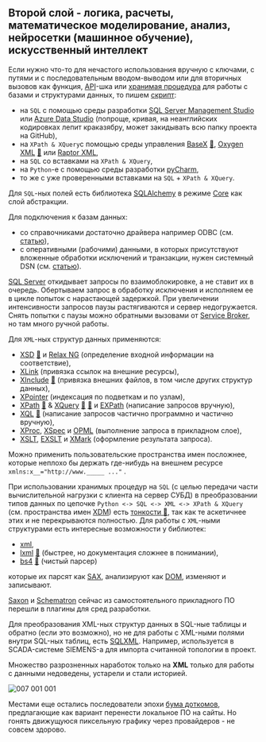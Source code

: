 ## Второй слой - логика, расчеты, математическое моделирование, анализ, нейросетки (машинное обучение), искусственный интеллект

Если нужно что-то для нечастого использования вручную с ключами, с путями и с последовательным вводом-выводом или для вторичных вызовов как функция, [API](https://en.wikipedia.org/wiki/API)-шка или [хранимая процедура](https://en.wikipedia.org/wiki/Stored_procedure) для работы с базами и структурами данных, то пишем [скрипт](https://timeweb.com/ru/community/articles/chto-takoe-skript):
 - на `SQL` с помощью среды разработки [SQL Server Management Studio](https://en.wikipedia.org/wiki/SQL_Server_Management_Studio) или [Azure Data Studio](https://learn.microsoft.com/ru-ru/azure-data-studio/quickstart-sql-server) (попроще, кривая, на неанглийских кодировках лепит краказябру, может закидывать всю папку проекта на GitHub),
 - на `XPath & XQuery`с помощью среды управления [BaseX](https://en.wikipedia.org/wiki/BaseX) [💬](https://docs.basex.org/wiki/XQuery_Update "Статья на сайте разработчиков"), [Oxygen XML](https://en.wikipedia.org/wiki/Oxygen_XML_Editor) [💬](https://www.oxygenxml.com/doc/versions/25.0/ug-editor/topics/preferences-xslt-saxon8.html) или [Raptor XML](https://www.altova.com/raptorxml),
 - на `SQL` со вставками на `XPath & XQuery`,
 - на `Python`-е с помощью среды разработки [pyCharm](https://en.wikipedia.org/wiki/PyCharm),
 - то же с уже проверенными вставками на `SQL` + `XPath & XQuery`.

Для `SQL`-ных полей есть библиотека [SQLAlchemy](https://docs.sqlalchemy.org/en/14/dialects/mssql.html#module-sqlalchemy.dialects.mssql.pyodbc) в режиме [Core](https://docs.sqlalchemy.org/en/20/core) как слой абстракции.

Для подключения к базам данных:
 - со справочниками достаточно драйвера например ODBC (см. [статью](https://stackoverflow.com/questions/39440008/differences-between-drivers-for-odbc-drivers)),
 - с оперативными (рабочими) данными, в которых присутствуют вложенные обработки исключений и транзакции, нужен системный DSN (см. [статью](https://www.websense.com/content/support/library/data/v85/help/windows%20dsn.aspx)).

[SQL Server](https://en.wikipedia.org/wiki/Microsoft_SQL_Server) откидывает запросы по взаимоблокировке, а не ставит их в очередь. Обертываем запрос в обработку исключения и исполняем ее в цикле попыток с нарастающей задержкой. При увеличении интенсивности запросов паузы растягиваются и сервер недогружается. Снять попытки с паузы можно обратными вызовами от [Service Broker](https://learn.microsoft.com/ru-ru/sql/database-engine/configure-windows/sql-server-service-broker?view=sql-server-ver16), но там много ручной работы.

Для `XML`-ных структур данных применяются:
 - [XSD](https://en.wikipedia.org/wiki/XML_Schema_(W3C)) [💬](https://bdpx.github.io/xml/lab3/xsd.html "Описание") и [Relax NG](https://en.wikipedia.org/wiki/RELAX_NG) (определение входной информации на соответствие),
 - [XLink](https://en.wikipedia.org/wiki/XLink) (привязка ссылок на внешние ресурсы),
 - [XInclude](https://en.wikipedia.org/wiki/XInclude) [💬](https://www.w3.org/TR/xinclude/) (привязка внешних файлов, в том числе других структур данных),
 - [XPointer](https://en.wikipedia.org/wiki/XPointer) (индексация по подветкам и по узлам),
 - [XPath](https://en.wikipedia.org/wiki/XPath) [💬](https://www.w3.org/TR/xpath-functions/#maps-and-arrays) & [XQuery](https://en.wikipedia.org/wiki/XQuery) [💬](http://xmlhack.ru/texts/03/xquery/what.is.xquery.html) [💬](https://documentation.softwareag.com/webmethods/compendiums/v10-5/C_API_Management/index.html#page/api-mgmt-comp%2Fco-portlet_custom_search_write_xquery.html%23) и [EXPath](http://expath.org/) (написание запросов вручную),
 - [XQL](http://www.ibiblio.org/xql/xql-proposal.html) [💬](https://www.w3.org/TandS/QL/QL98/pp/xql.html) (написание запросов частично программно и частично вручную),
 - [XProc](https://en.wikipedia.org/wiki/XProc), [XSpec](https://github.com/expath/xspec/tree/master) и [OPML](https://en.wikipedia.org/wiki/OPML) (выполнение запроса в прикладном слое),
 - [XSLT](https://en.wikipedia.org/wiki/XSLT), [EXSLT](https://en.wikipedia.org/wiki/EXSLT) и [XMark](https://projects.cwi.nl/xmark/index.html) (оформление результата запроса).

Можно применить пользовательские пространства имен посложнее, которые неплохо бы держать где-нибудь на внешнем ресурсе `xmlns:x__="http://www._____ ..."` .

При использовании хранимых процедур на `SQL` (с целью передачи части вычислительной нагрузки с клиента на сервер СУБД) в преобразовании типов данных по цепочке `Python <-> SQL <-> XML <-> XPath & XQuery` (cм. пространства имен [XDM](https://en.wikipedia.org/wiki/XQuery_and_XPath_Data_Model)) есть [тонкости 💬](https://en.wikipedia.org/wiki/Object%E2%80%93relational_impedance_mismatch "Вступительная часть по освещению данной темы"), так как те аскетичнее этих и не перекрываются полностью. Для работы с `XML`-ными структурами есть интересные возможности у библиотек:
 - [xml](https://docs.python.org/3/library/xml.html),
 - [lxml](https://lxml.de/) [💬](https://pypi.org/project/lxml "Статья на зеркале с библиотекой со ссылками на GitHub") (быстрее, но документация сложнее в понимании),
 - [bs4](https://www.crummy.com/software/BeautifulSoup/bs4/doc/) [💬](https://en.wikipedia.org/wiki/Beautiful_Soup_(HTML_parser)) (чистый парсер)

которые их парсят как [SAX](https://en.wikipedia.org/wiki/Simple_API_for_XML), анализируют как [DOM](https://en.wikipedia.org/wiki/Document_Object_Model), изменяют и записывают.

[Saxon](https://www.saxonica.com/about/about.xml) и [Schematron](https://en.wikipedia.org/wiki/Schematron) сейчас из самостоятельного прикладного ПО перешли в плагины для сред разработки.

Для преобразования XML-ных структур данных в SQL-ные таблицы и обратно (если это возможно), но не для работы с XML-ными полями внутри SQL-ных таблиц, есть [SQLXML](https://en.wikipedia.org/wiki/SQL/XML). Например, используется в SCADA-системе SIEMENS-а для импорта считанной топологии в проект.

Множество разрозненных наработок только на **XML** только для работы с данными недоведены, устарели и стали историей.

![007 001 001](https://user-images.githubusercontent.com/104857185/209877366-3c1a9309-736c-49ce-9bb3-709e16110020.jpg)

Местами еще остались последователи эпохи [бума доткомов](https://en.wikipedia.org/wiki/Dot-com_bubble), предлагающие как вариант перенести локальное ПО на сайты. Но гонять движущуюся пиксельную графику через провайдеров - не совсем здорово.

